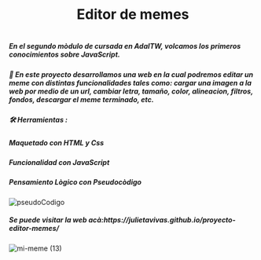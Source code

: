 <h1 align="center"> Editor de memes <h1>


<h5> En el segundo mòdulo de cursada en AdaITW, volcamos los primeros conocimientos sobre JavaScript.</h5>


<h5> 📌 En este proyecto desarrollamos una web en la cual podremos editar un meme con distintas funcionalidades tales como: cargar una imagen a la web por medio de un url,
cambiar letra, tamaño, color, alineacion, filtros, fondos, descargar el meme terminado, etc. </h5>

<h5>🛠️ Herramientas : </h5>

<h5> Maquetado con HTML y Css</h5>   
<h5>Funcionalidad con JavaScript</h5>
<h5>Pensamiento Lògico con Pseudocòdigo</h5>


![pseudoCodigo](https://user-images.githubusercontent.com/47679213/178390419-9fd6019b-96ff-474f-ba20-a6c977bc39ad.jpg)

<h5> Se puede visitar la web acà:https://julietavivas.github.io/proyecto-editor-memes/ </h5>


![mi-meme (13)](https://user-images.githubusercontent.com/47679213/178391283-b20e9c52-df3b-4c3c-baba-440442db584c.png)
